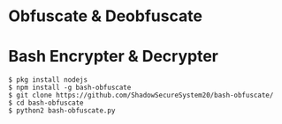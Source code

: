 # Obfuscate & Deobfuscate
# Bash Encrypter & Decrypter
```
$ pkg install nodejs
$ npm install -g bash-obfuscate
$ git clone https://github.com/ShadowSecureSystem20/bash-obfuscate/
$ cd bash-obfuscate
$ python2 bash-obfuscate.py
```
